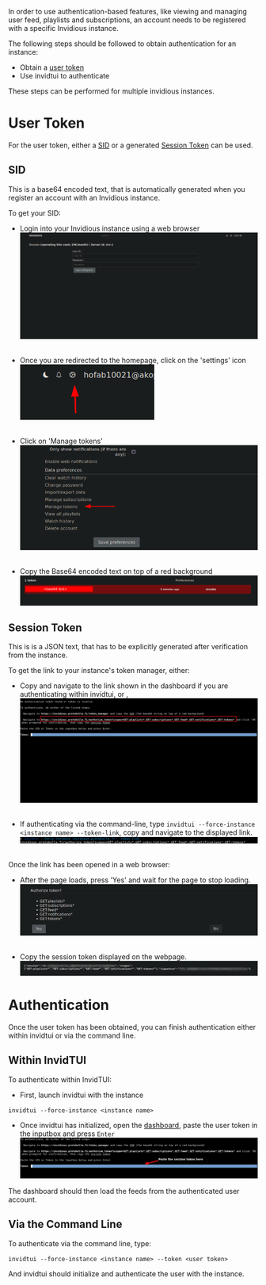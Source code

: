In order to use authentication-based features, like viewing and managing user feed, playlists and subscriptions, an account needs to be registered with a specific Invidious instance.

The following steps should be followed to obtain authentication for an instance:
- Obtain a [user token](#user-token)
- Use invidtui to authenticate

These steps can be performed for multiple invidious instances.

# User Token
For the user token, either a [SID](#sid) or a generated [Session Token](#session-token) can be used.

## SID
This is a base64 encoded text, that is automatically generated when you register an account with an Invidious instance. 

To get your SID:
- Login into your Invidious instance using a web browser<br />
	![auth_login](images/05_Authentication/auth_login.png)<br /><br />

- Once you are redirected to the homepage, click on the 'settings' icon<br />
	![auth_settings](images/05_Authentication/auth_settings.png)<br /><br />

- Click on 'Manage tokens'<br />
	![auth_tokens](images/05_Authentication/auth_tokens.png)<br /><br />
	
- Copy the Base64 encoded text on top of a red background
	![auth_sid](images/05_Authentication/auth_sid.png)

## Session Token
This is is a JSON text, that has to be explicitly generated after verification from the instance.

To get the link to your instance's token manager, either:
- Copy and navigate to the link shown in the dashboard if you are authenticating within invidtui, or ,<br />
	![auth_tokenuri](images/05_Authentication/auth_tokenuri.png)<br /><br />
	
- If authenticating via the command-line, type `invidtui --force-instance <instance name> --token-link`, copy and navigate to the displayed link.
	![auth_tokencmd](images/05_Authentication/auth_tokencmd.png)<br /><br />
	
Once the link has been opened in a web browser:
- After the page loads, press 'Yes' and wait for the page to stop loading.<br />
  	![auth_tokenconfirm](images/05_Authentication/auth_tokenconfirm.png)<br /><br />
	
- Copy the session token displayed on the webpage.<br />
	![auth_sessiontoken](images/05_Authentication/auth_sessiontoken.png)

# Authentication
Once the user token has been obtained, you can finish authentication either within invidtui or via the command line.

## Within InvidTUI
To authenticate within InvidTUI:

- First, launch invidtui with the instance<br/>
```
invidtui --force-instance <instance name>
```

- Once invidtui has initialized, open the [dashboard](03_Usage/02_Keybindings/02_Page_Specific_Keybindings.md#dashboard), paste the user token in the inputbox and press <kbd>`Enter`</kbd>
	![auth_dashboard](images/05_Authentication/auth_dashboard.png)

The dashboard should then load the feeds from the authenticated user account.

## Via the Command Line
To authenticate via the command line, type:
```
invidtui --force-instance <instance name> --token <user token>
```

And invidtui should initialize and authenticate the user with the instance.
